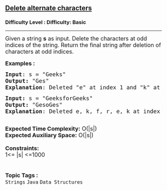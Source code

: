 <h2><a href="https://www.geeksforgeeks.org/problems/java-delete-alternate-characters4036/1?page=2&category=Strings&difficulty=Basic&sortBy=submissions">Delete alternate characters</a></h2><h3>Difficulty Level : Difficulty: Basic</h3><hr><div class="problems_problem_content__Xm_eO"><p><span style="font-size: 18px;">Given a string <strong>s</strong> as input. Delete the characters at odd indices of the string. R</span><span style="font-size: 18px;">eturn the final string after deletion of characters at odd indices.</span><br style="font-size: 18px;"><br><span style="font-size: 18px;"><strong>Examples :</strong></span></p>
<pre><span style="font-size: 18px;"><strong>Input</strong>: s = "Geeks"
<strong>Output:</strong>&nbsp;"Ges"</span><span style="font-size: 18px;">&nbsp;
<strong>Explanation</strong>: Deleted "e" at index 1 and "k" at index 3.
</span></pre>
<pre><span style="font-size: 18px;"><strong>Input: </strong>s = "GeeksforGeeks"
<strong>Output:&nbsp;</strong>"GesoGes"
<strong>Explanation</strong>: Deleted e, k, f, r, e, k at index 1, 3, 5, 7, 9, 11.</span></pre>
<p><span style="font-size: 18px;"><br><strong>Expected Time Complexity:</strong> O(|s|)<br><strong>Expected Auxiliary Space:</strong> O(|s|)<br><br><strong>Constraints:</strong><br>1&lt;= |s| &lt;=1000</span></p></div><br><p><span style=font-size:18px><strong>Topic Tags : </strong><br><code>Strings</code>&nbsp;<code>Java</code>&nbsp;<code>Data Structures</code>&nbsp;